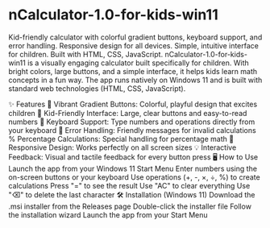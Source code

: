 # nCalculator-1.0-for-kids-win11
Kid-friendly calculator with colorful gradient buttons, keyboard support, and error handling. Responsive design for all devices. Simple, intuitive interface for children. Built with HTML, CSS, JavaScript.
nCalculator-1.0-for-kids-win11 is a visually engaging calculator built specifically for children. With bright colors, large buttons, and a simple interface, it helps kids learn math concepts in a fun way. The app runs natively on Windows 11 and is built with standard web technologies (HTML, CSS, JavaScript).

✨ Features
🎨 Vibrant Gradient Buttons: Colorful, playful design that excites children
👶 Kid-Friendly Interface: Large, clear buttons and easy-to-read numbers
🔑 Keyboard Support: Type numbers and operations directly from your keyboard
🚨 Error Handling: Friendly messages for invalid calculations
% Percentage Calculations: Special handling for percentage math
📱 Responsive Design: Works perfectly on all screen sizes
💡 Interactive Feedback: Visual and tactile feedback for every button press
🖥️ How to Use
Launch the app from your Windows 11 Start Menu
Enter numbers using the on-screen buttons or your keyboard
Use operations (+, -, ×, ÷, %) to create calculations
Press "=" to see the result
Use "AC" to clear everything
Use "⌫" to delete the last character
🛠️ Installation (Windows 11)
Download the .msi installer from the Releases page
Double-click the installer file
Follow the installation wizard
Launch the app from your Start Menu
